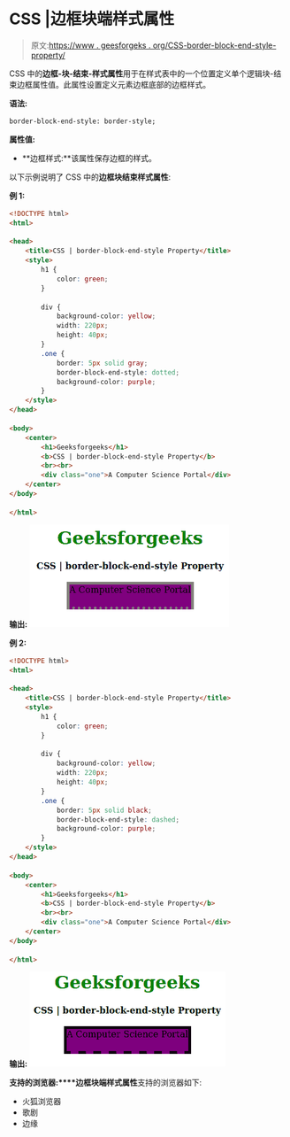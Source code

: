 # CSS |边框块端样式属性

> 原文:[https://www . geesforgeks . org/CSS-border-block-end-style-property/](https://www.geeksforgeeks.org/css-border-block-end-style-property/)

CSS 中的**边框-块-结束-样式属性**用于在样式表中的一个位置定义单个逻辑块-结束边框属性值。此属性设置定义元素边框底部的边框样式。

**语法:**

```html
border-block-end-style: border-style;
```

**属性值:**

*   **边框样式:**该属性保存边框的样式。

以下示例说明了 CSS 中的**边框块结束样式属性**:

**例 1:**

```html
<!DOCTYPE html>
<html>

<head>
    <title>CSS | border-block-end-style Property</title>
    <style>
        h1 {
            color: green;
        }

        div {
            background-color: yellow;
            width: 220px;
            height: 40px;
        }
        .one {
            border: 5px solid gray;
            border-block-end-style: dotted;
            background-color: purple;
        }
    </style>
</head>

<body>
    <center>
        <h1>Geeksforgeeks</h1>
        <b>CSS | border-block-end-style Property</b>
        <br><br>
        <div class="one">A Computer Science Portal</div>
    </center>
</body>

</html>
```

**输出:**
![](img/d546142ab2ab4776b5cfdfd5fb6f1932.png)

**例 2:**

```html
<!DOCTYPE html>
<html>

<head>
    <title>CSS | border-block-end-style Property</title>
    <style>
        h1 {
            color: green;
        }

        div {
            background-color: yellow;
            width: 220px;
            height: 40px;
        }
        .one {
            border: 5px solid black;
            border-block-end-style: dashed;
            background-color: purple;
        }
    </style>
</head>

<body>
    <center>
        <h1>Geeksforgeeks</h1>
        <b>CSS | border-block-end-style Property</b>
        <br><br>
        <div class="one">A Computer Science Portal</div>
    </center>
</body>

</html>
```

**输出:**
![](img/1c022dcce12a0aadee9d3d444e49d130.png)

**支持的浏览器:****边框块端样式属性**支持的浏览器如下:

*   火狐浏览器
*   歌剧
*   边缘
